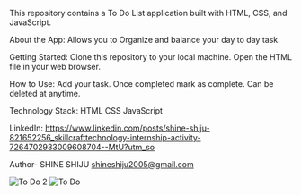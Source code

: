 This repository contains a To Do List application built with HTML, CSS, and JavaScript.


About the App:
Allows you to Organize and balance your day to day task.


Getting Started:
Clone this repository to your local machine. Open the HTML file in your web browser.


How to Use:
Add your task.
Once completed mark as complete.
Can be deleted at anytime.

Technology Stack:
HTML CSS JavaScript

LinkedIn: 
https://www.linkedin.com/posts/shine-shiju-821652256_skillcrafttechnology-internship-activity-7264702933009608704--MtU?utm_so


Author- SHINE SHIJU 
shineshiju2005@gmail.com 

![To Do 2](https://github.com/user-attachments/assets/189a6bc5-874f-4284-8825-343d5f401ce6)
![To Do ](https://github.com/user-attachments/assets/6c712163-24ad-4f06-bfc5-2de55c896de1)
